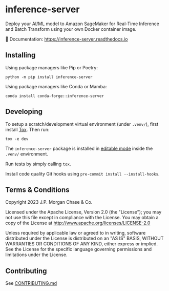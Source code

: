 # inference-server

Deploy your AI/ML model to Amazon SageMaker for Real-Time Inference and Batch Transform using your own Docker container image.

:blue_book: Documentation: https://inference-server.readthedocs.io


## Installing

Using package managers like Pip or Poetry:

```shell
python -m pip install inference-server
```

Using package managers like Conda or Mamba:

```shell
conda install conda-forge::inference-server
```


## Developing

To setup a scratch/development virtual environment (under `.venv/`), first install [Tox][].
Then run:

```shell
tox -e dev
```

The `inference-server` package is installed in [editable mode][] inside the `.venv/` environment.

Run tests by simply calling `tox`.

Install code quality Git hooks using `pre-commit install --install-hooks`.


## Terms & Conditions

Copyright 2023 J.P. Morgan Chase & Co.

Licensed under the Apache License, Version 2.0 (the "License"); you may not use this file except in compliance with
the License. You may obtain a copy of the License at http://www.apache.org/licenses/LICENSE-2.0

Unless required by applicable law or agreed to in writing, software distributed under the License is distributed on an
"AS IS" BASIS, WITHOUT WARRANTIES OR CONDITIONS OF ANY KIND, either express or implied. See the License for the
specific language governing permissions and limitations under the License.


## Contributing

See [CONTRIBUTING.md][]


[Tox]:                  https://tox.wiki
[editable mode]:        https://pip.pypa.io/en/stable/cli/pip_install/#cmdoption-e
[CONTRIBUTING.md]:      https://github.com/jpmorganchase/.github/blob/main/CONTRIBUTING.md
